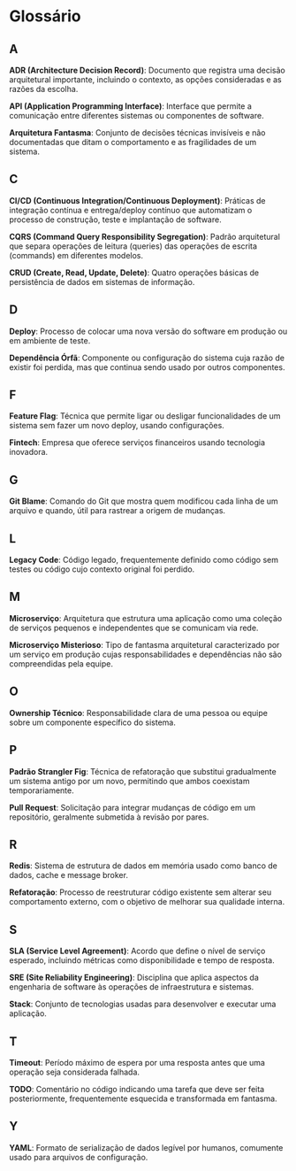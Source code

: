 # Glossário

## A

**ADR (Architecture Decision Record)**: Documento que registra uma decisão arquitetural importante, incluindo o contexto, as opções consideradas e as razões da escolha.

**API (Application Programming Interface)**: Interface que permite a comunicação entre diferentes sistemas ou componentes de software.

**Arquitetura Fantasma**: Conjunto de decisões técnicas invisíveis e não documentadas que ditam o comportamento e as fragilidades de um sistema.

## C

**CI/CD (Continuous Integration/Continuous Deployment)**: Práticas de integração contínua e entrega/deploy contínuo que automatizam o processo de construção, teste e implantação de software.

**CQRS (Command Query Responsibility Segregation)**: Padrão arquitetural que separa operações de leitura (queries) das operações de escrita (commands) em diferentes modelos.

**CRUD (Create, Read, Update, Delete)**: Quatro operações básicas de persistência de dados em sistemas de informação.

## D

**Deploy**: Processo de colocar uma nova versão do software em produção ou em ambiente de teste.

**Dependência Órfã**: Componente ou configuração do sistema cuja razão de existir foi perdida, mas que continua sendo usado por outros componentes.

## F

**Feature Flag**: Técnica que permite ligar ou desligar funcionalidades de um sistema sem fazer um novo deploy, usando configurações.

**Fintech**: Empresa que oferece serviços financeiros usando tecnologia inovadora.

## G

**Git Blame**: Comando do Git que mostra quem modificou cada linha de um arquivo e quando, útil para rastrear a origem de mudanças.

## L

**Legacy Code**: Código legado, frequentemente definido como código sem testes ou código cujo contexto original foi perdido.

## M

**Microserviço**: Arquitetura que estrutura uma aplicação como uma coleção de serviços pequenos e independentes que se comunicam via rede.

**Microserviço Misterioso**: Tipo de fantasma arquitetural caracterizado por um serviço em produção cujas responsabilidades e dependências não são compreendidas pela equipe.

## O

**Ownership Técnico**: Responsabilidade clara de uma pessoa ou equipe sobre um componente específico do sistema.

## P

**Padrão Strangler Fig**: Técnica de refatoração que substitui gradualmente um sistema antigo por um novo, permitindo que ambos coexistam temporariamente.

**Pull Request**: Solicitação para integrar mudanças de código em um repositório, geralmente submetida à revisão por pares.

## R

**Redis**: Sistema de estrutura de dados em memória usado como banco de dados, cache e message broker.

**Refatoração**: Processo de reestruturar código existente sem alterar seu comportamento externo, com o objetivo de melhorar sua qualidade interna.

## S

**SLA (Service Level Agreement)**: Acordo que define o nível de serviço esperado, incluindo métricas como disponibilidade e tempo de resposta.

**SRE (Site Reliability Engineering)**: Disciplina que aplica aspectos da engenharia de software às operações de infraestrutura e sistemas.

**Stack**: Conjunto de tecnologias usadas para desenvolver e executar uma aplicação.

## T

**Timeout**: Período máximo de espera por uma resposta antes que uma operação seja considerada falhada.

**TODO**: Comentário no código indicando uma tarefa que deve ser feita posteriormente, frequentemente esquecida e transformada em fantasma.

## Y

**YAML**: Formato de serialização de dados legível por humanos, comumente usado para arquivos de configuração.
